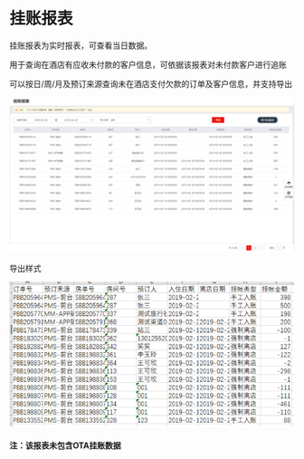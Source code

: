 # 挂账报表

挂账报表为实时报表，可查看当日数据。

用于查询在酒店有应收未付款的客户信息，可依据该报表对未付款客户进行追账

 可以按日/周/月及预订来源查询未在酒店支付欠款的订单及客户信息，并支持导出

![](../../../.gitbook/assets/image%20%2821%29.png)

 导出样式

![](../../../.gitbook/assets/image%20%28117%29.png)

#### 注：该报表未包含OTA挂账数据

